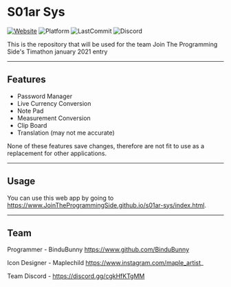 # S01ar Sys

[![Website](https://img.shields.io/badge/Website-https://JoinTheProgrammingSide.github.io-242424?style=for-the-badge)](https://jointheprogrammingside.github.io)
![Platform](https://img.shields.io/badge/Platform-Web-242424?style=for-the-badge)
![LastCommit](https://img.shields.io/github/last-commit/JoinTheProgrammingSide/S01ar-Sys?color=242424&style=for-the-badge)
![Discord](https://img.shields.io/discord/795329551432941608?color=242424&style=for-the-badge)

This is the repository that will be used for the team Join The Programming Side's Timathon january 2021 entry

---

## Features

- Password Manager
- Live Currency Conversion
- Note Pad
- Measurement Conversion
- Clip Board
- Translation (may not me accurate)

None of these features save changes, therefore are not fit to use as a replacement for other applications.

---

## Usage

You can use this web app by going to https://www.JoinTheProgrammingSide.github.io/s01ar-sys/index.html.

---

## Team

Programmer - BinduBunny https://www.github.com/BinduBunny

Icon Designer - Maplechild https://www.instagram.com/maple_artist_

Team Discord - https://discord.gg/cgkHfKTgMM
